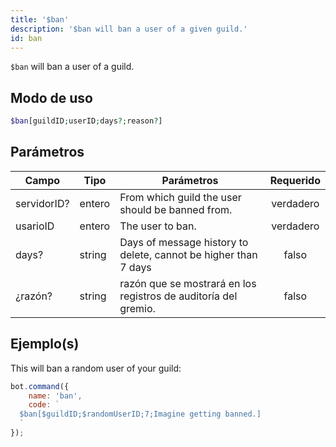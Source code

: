 ```yaml
---
title: '$ban'
description: '$ban will ban a user of a given guild.'
id: ban
---
```


`$ban` will ban a user of a guild.

## Modo de uso

```php
$ban[guildID;userID;days?;reason?]
```

## Parámetros

| Campo       | Tipo   | Parámetros                                                      | Requerido |
| ----------- | ------ | --------------------------------------------------------------- |:---------:|
| servidorID? | entero | From which guild the user should be banned from.                | verdadero |
| usarioID    | entero | The user to ban.                                                | verdadero |
| days?       | string | Days of message history to delete, cannot be higher than 7 days |   falso   |
| ¿razón?     | string | razón que se mostrará en los registros de auditoría del gremio. |   falso   |

## Ejemplo(s)

This will ban a random user of your guild:

```javascript
bot.command({
    name: 'ban',
    code: `
  $ban[$guildID;$randomUserID;7;Imagine getting banned.]
  `
});
```
